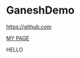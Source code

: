 # GaneshDemo

<a>https://github.com</a>

[MY PAGE](https://github.com)

<div style="width=20px; height=20px; background=white;">
HELLO
</div>